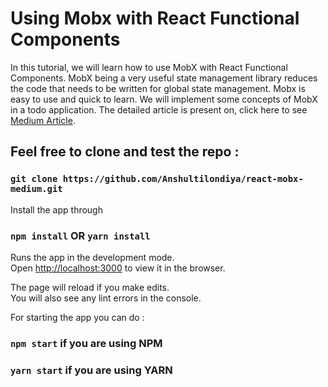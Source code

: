 # Using Mobx with React Functional Components
In this tutorial, we will learn how to use MobX with React Functional Components. MobX being a very useful state management library reduces the code that needs to be written for global state management. Mobx is easy to use and quick to learn. We will implement some concepts of MobX in a todo application.
The detailed article is present on, click here to see [Medium Article](https://anshultilondiya.medium.com/using-mobx-with-react-functional-components-7f486ae21c5b).

## Feel free to clone and test the repo :

### `git clone https://github.com/Anshultilondiya/react-mobx-medium.git`

Install the app through

### `npm install` OR `yarn install`


Runs the app in the development mode.\
Open [http://localhost:3000](http://localhost:3000) to view it in the browser.

The page will reload if you make edits.\
You will also see any lint errors in the console.

For starting the app you can do :

### `npm start` if you are using NPM 
### `yarn start` if you are using YARN 
